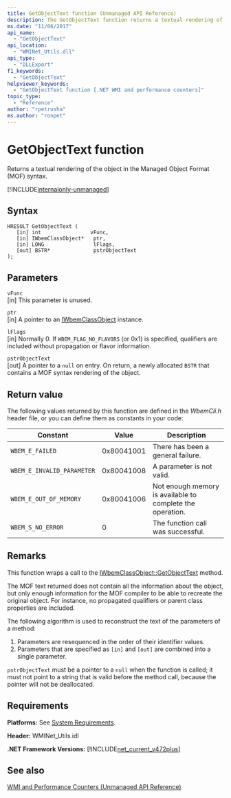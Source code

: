 ```yaml
---
title: GetObjectText function (Unmanaged API Reference)
description: The GetObjectText function returns a textual rendering of an object in MOF syntax.
ms.date: "11/06/2017"
api_name: 
  - "GetObjectText"
api_location: 
  - "WMINet_Utils.dll"
api_type: 
  - "DLLExport"
f1_keywords: 
  - "GetObjectText"
helpviewer_keywords: 
  - "GetObjectText function [.NET WMI and performance counters]"
topic_type: 
  - "Reference"
author: "rpetrusha"
ms.author: "ronpet"
---
```

# GetObjectText function
Returns a textual rendering of the object in the Managed Object Format (MOF) syntax.

[!INCLUDE[internalonly-unmanaged](../../../../includes/internalonly-unmanaged.md)]
    
## Syntax  
  
```  
HRESULT GetObjectText (
   [in] int                vFunc, 
   [in] IWbemClassObject*   ptr, 
   [in] LONG                lFlags,
   [out] BSTR*              pstrObjectText
); 
```  

## Parameters

`vFunc`  
[in] This parameter is unused.

`ptr`  
[in] A pointer to an [IWbemClassObject](/windows/desktop/api/wbemcli/nn-wbemcli-iwbemclassobject) instance.

`lFlags`  
[in] Normally 0. If `WBEM_FLAG_NO_FLAVORS` (or 0x1) is specified, qualifiers are included without propagation or flavor information.

`pstrObjectText`   
[out] A pointer to a `null` on entry. On return, a newly allocated `BSTR` that contains a MOF syntax rendering of the object.  

## Return value

The following values returned by this function are defined in the *WbemCli.h* header file, or you can define them as constants in your code:

|Constant  |Value  |Description  |
|---------|---------|---------|
|`WBEM_E_FAILED` | 0x80041001 | There has been a general failure. |
|`WBEM_E_INVALID_PARAMETER` | 0x80041008 | A parameter is not valid. |
|`WBEM_E_OUT_OF_MEMORY` | 0x80041006 | Not enough memory is available to complete the operation. |
|`WBEM_S_NO_ERROR` | 0 | The function call was successful.  |
  
## Remarks

This function wraps a call to the [IWbemClassObject::GetObjectText](/windows/desktop/api/wbemcli/nf-wbemcli-iwbemclassobject-getobjecttext) method.

The MOF text returned does not contain all the information about the object, but only enough information for the MOF compiler to be able to recreate the original object. For instance, no propagated qualifiers or parent class properties are included.

The following algorithm is used to reconstruct the text of the parameters of a method:

1. Parameters are resequenced in the order of their identifier values.
1. Parameters that are specified as `[in]` and `[out]` are combined into a single parameter.
 
`pstrObjectText` must be a pointer to a `null` when the function is called; it must not point to a string that is valid before the method call, because the pointer will not be deallocated.

## Requirements  
**Platforms:** See [System Requirements](../../../../docs/framework/get-started/system-requirements.md).  
  
 **Header:** WMINet_Utils.idl  
  
 **.NET Framework Versions:** [!INCLUDE[net_current_v472plus](../../../../includes/net-current-v472plus.md)]  
  
## See also  
[WMI and Performance Counters (Unmanaged API Reference)](index.md)
